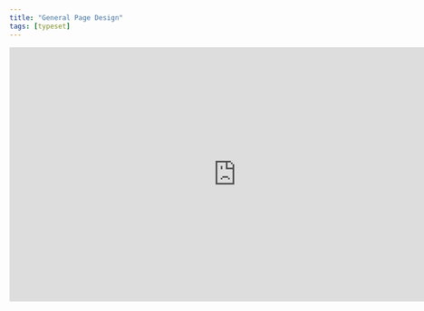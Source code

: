 ```yaml
---
title: "General Page Design"
tags: [typeset]
---
```

 
<html><body><section data-type="chapter" class="hsecchapter" data-hederis-type="hsecchapter" id="typeset-general-design" data-pi-attrs="id: typeset-general-design; data-tags: typeset;" role="doc-chapter" data-tags="typeset" data-author-name=" " data-book-title=" " title="General Page Design"><iframe width="800" height="450" src="https://www.youtube.com/embed/uJFdCjW8Rl8" frameborder="0" allow="accelerometer;" encrypted-media="" gyroscope="" picture-in-picture="" allowfullscreen=""/><p data-embedded-html="true">INTENTIONALLY BLANK</p><p class="hblkp" data-hederis-type="hblkp" id="pHTDHIRQD">In this toolset, you can configure your trim size, as well as type settings that will cascade down to all the elements in your book (but you can customize each element, as described in &#8220;<a href="{% link _docs/typeset-text-design.md %}" class="hspana" data-hederis-type="hspana" id="pHMCx90Q5">Sections &amp; Text</a>&#8221;).</p></section></body></html>
